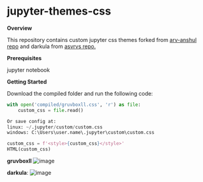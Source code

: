 # jupyter-themes-css

**Overview**

This repository contains custom jupyter css themes forked from
[arv-anshul repo](https://github.com/arv-anshul/modified-jupyterthemes) and darkula from [asvrvs repo.](https://github.com/asvrvs/jupyter-darkula-theme)

**Prerequisites**

jupyter notebook

**Getting Started**

Download the compiled folder and run the following code:
```python from IPython.display import HTML
with open('compiled/gruvboxll.css', 'r') as file:
    custom_css = file.read()

Or save config at:
linux: ~/.jupyter/custom/custom.css
windows: C:\Users\user.name\.jupyter\custom\custom.css

custom_css = f'<style>{custom_css}</style>'
HTML(custom_css)
```

**gruvboxll**
![image](https://user-images.githubusercontent.com/71666496/214673506-6c477476-d7d3-4044-82fa-ae2dae4f9e9c.png)


**darkula**:
![image](https://user-images.githubusercontent.com/71666496/214675618-ee63e92d-cb13-4394-8c0e-0cd2916435fb.png)
